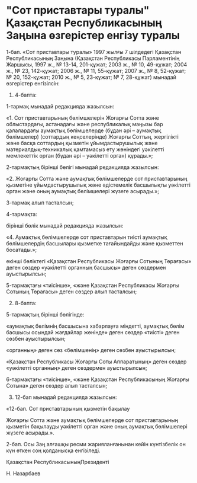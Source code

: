 # "Сот приставтары туралы" Қазақстан Республикасының Заңына өзгерістер енгізу туралы

1-бап. «Сот приставтары туралы» 1997 жылғы 7 шілдедегі Қазақстан Республикасының Заңына (Қазақстан Республикасы Парламентінің Жаршысы, 1997 ж., № 13-14, 201-құжат; 2003 ж., № 10, 49-құжат; 2004 ж., № 23, 142-құжат; 2006 ж., № 11, 55-құжат; 2007 ж., № 8, 52-құжат; № 20, 152-құжат; 2010 ж., № 5, 23-құжат; № 7, 28-құжат) мынадай өзгерістер енгізілсін:

1) 4-бапта:

1-тармақ мынадай редакцияда жазылсын:

«1. Сот приставтарының бөлімшелерін Жоғарғы Сотта және облыстардағы, астанадағы және республикалық маңызы бар қалалардағы аумақтық бөлімшелерде (бұдан әрі – аумақтық бөлімшелер) (соттардың кеңселерінде) Жоғарғы Соттың, жергілікті және басқа соттардың қызметін ұйымдастырушылық және материалдық-техникалық қамтамасыз ету жөніндегі уәкілетті мемлекеттік орган (бұдан әрі – уәкілетті орган) құрады.»;

2-тармақтың бірінші бөлігі мынадай редакцияда жазылсын:

«2. Жоғарғы Сотта және аумақтық бөлімшелерде сот приставтарының қызметіне ұйымдастырушылық және әдістемелік басшылықты уәкілетті орган және оның аумақтық бөлімшелері жүзеге асырады.»;

3-тармақ алып тасталсын;

4-тармақта:

бірінші бөлік мынадай редакцияда жазылсын:

«4. Аумақтық бөлімшелерде сот приставтарын тиісті аумақтық бөлімшелердің басшылары қызметке тағайындайды және қызметтен босатады.»;

екінші бөліктегі «Қазақстан Республикасы Жоғарғы Сотының Төрағасы» деген сөздер «уәкілетті органның басшысы» деген сөздермен ауыстырылсын;

5-тармақтағы «тиісінше», «және Қазақстан Республикасы Жоғарғы Сотының Төрағасы» деген сөздер алып тасталсын;

2) 8-бапта:

5-тармақтың бірінші бөлігінде:

«аумақтық бөлімнің басшысына хабарлауға міндетті, аумақтық бөлім басшысы осындай жағдайлар жөнінде» деген сөздер «тиісті» деген сөзбен ауыстырылсын;

«органның» деген сөз «бөлімшенің» деген сөзбен ауыстырылсын;

«Қазақстан Республикасы Жоғарғы Соты Аппаратының» деген сөздер «уәкілетті органның» деген сөздермен ауыстырылсын;

6-тармақтағы «тиісінше», «және Қазақстан Республикасының Жоғарғы Сотына» деген сөздер алып тасталсын;

3) 12-бап мынадай редакцияда жазылсын:

«12-бап. Сот приставтарының қызметін бақылау

Жоғарғы Сотта және аумақтық бөлімшелерде сот приставтарының қызметін бақылауды уәкілетті орган және оның аумақтық бөлімшелері жүзеге асырады.».

2-бап. Осы Заң алғашқы ресми жарияланғанынан кейін күнтізбелік он күн өткен соң қолданысқа енгізіледі.

Қазақстан РеспубликасыныңПрезиденті

Н. Назарбаев

